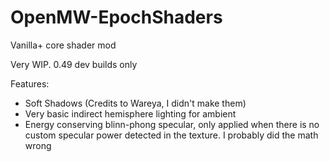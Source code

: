 # OpenMW-EpochShaders
Vanilla+ core shader mod

Very WIP. 0.49 dev builds only

Features:
- Soft Shadows (Credits to Wareya, I didn't make them)
- Very basic indirect hemisphere lighting for ambient
- Energy conserving blinn-phong specular, only applied when there is no custom specular power detected in the texture. I probably did the math wrong
